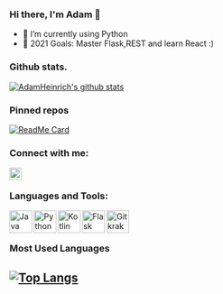 ### Hi there, I'm Adam 👋


- 🔭 I’m currently using Python 
- 🥅 2021 Goals:  Master Flask,REST and learn React :)

### Github stats.

[![AdamHeinrich's github stats](https://github-readme-stats.vercel.app/api?username=adameksopot&theme=great-gatsby&show_icons=true)](https://github.com/adameksopot)

### Pinned repos

[![ReadMe Card](https://github-readme-stats.vercel.app/api/pin/?username=adameksopot&repo=VoiceEmotions&theme=great-gatsby&show_icons=true)](https://github.com/adameksopot/VoiceEmotions)

### Connect with me:

[<img align="left" alt="AdamHeinrich | LinkedIn" width="22px" src="https://cdn.jsdelivr.net/npm/simple-icons@v3/icons/linkedin.svg" />][linkedin]

<br />

### Languages and Tools:

<img align="left" alt="Java" width="40px" src="https://user-images.githubusercontent.com/58732951/123422203-24a18600-d5be-11eb-93d0-cfbd687e3f54.png" />
<img align="left" alt="Python" width="40px" src="https://user-images.githubusercontent.com/58732951/123422737-e9ec1d80-d5be-11eb-964f-4277934035fa.png" />
<img align="left" alt="Kotlin" width="40px" src="https://user-images.githubusercontent.com/58732951/123423005-48b19700-d5bf-11eb-8701-df541d40f255.png" />
<img align="left" alt="Flask" width="40px" src="https://user-images.githubusercontent.com/58732951/123423954-7b0fc400-d5c0-11eb-9dc1-32002172261f.png"/>
<img align="left" alt="Gitkraken" width="40x" src="https://user-images.githubusercontent.com/58732951/123424172-c924c780-d5c0-11eb-9e94-c6810d28ff45.png" />

<br />
<br />



### Most Used Languages

[![Top Langs](https://github-readme-stats.vercel.app/api/top-langs/?username=adameksopot&theme=great-gatsby&show_icons=true)](https://github.com/adameksopot)
---

[linkedin]: https://www.linkedin.com/in/adam-heinrich-89034413b/
